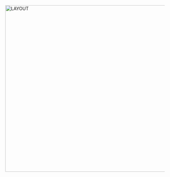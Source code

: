   <img width="527" alt="LAYOUT" src="https://user-images.githubusercontent.com/119811139/207352460-4e7ceebb-6e9f-49e1-ab6e-4ee5653d4c62.png">
